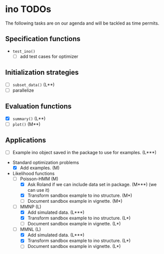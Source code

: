 # ino TODOs

The following tasks are on our agenda and will be tackled as time permits.

## Specification functions

- `test_ino()`
  - [ ] add test cases for optimizer 
      
## Initialization strategies

- [ ] `subset_data()` (L**)
- [ ] parallelize

## Evaluation functions

- [x] `summary()` (L**)
- [ ] `plot()` (M**)

## Applications

- [ ] Example ino object saved in the package to use for examples. (L***)
- Standard optimization problems
  - [x] Add examples. (M)
- Likelihood functions
  - [ ] Poisson-HMM (M)
    - [x] Ask Roland if we can include data set in package. (M***) (we can use it)
    - [x] Transform sandbox example to ino structure. (M*)
    - [ ] Document sandbox example in vignette. (M*)
  - [ ] MMNP (L)
    - [x] Add simulated data. (L***)
    - [x] Transform sandbox example to ino structure. (L*)
    - [ ] Document sandbox example in vignette. (L*)
  - [ ] MMNL (L)
    - [x] Add simulated data. (L***)
    - [x] Transform sandbox example to ino structure. (L*)
    - [ ] Document sandbox example in vignette. (L*)
